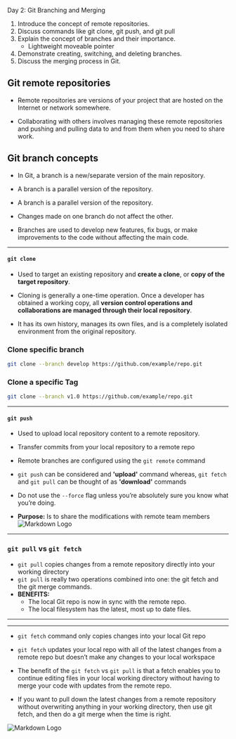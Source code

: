 Day 2: Git Branching and Merging
1) Introduce the concept of remote repositories.
2) Discuss commands like git clone, git push, and git pull
3) Explain the concept of branches and their importance.
   - Lightweight moveable pointer
4) Demonstrate creating, switching, and deleting branches.
5) Discuss the merging process in Git.

## Git remote repositories
- Remote repositories are versions of your project that are hosted on the Internet or network somewhere.

- Collaborating with others involves managing these remote repositories and pushing and pulling data to and from them when you need to share work.

## Git branch concepts
- In Git, a branch is a new/separate version of the main repository.
- A branch is a parallel version of the repository.
- A branch is a parallel version of the repository.
- Changes made on one branch do not affect the other.

- Branches are used to develop new features, fix bugs, or make improvements to the code without affecting the main code.

---
#### ```git clone```
- Used to target an existing repository and **create a clone**, or **copy of the target repository**. 

- Cloning is generally a one-time operation. Once a developer has obtained a working copy, all **version control operations and collaborations are managed through their local repository**.
- It has its own history, manages its own files, and is a completely isolated environment from the original repository.
### Clone specific branch

```bash
git clone --branch develop https://github.com/example/repo.git
```
### Clone a specific Tag
```bash
git clone --branch v1.0 https://github.com/example/repo.git
```

---

#### ```git push```
- Used to upload local repository content to a remote repository.

- Transfer commits from your local repository to a remote repo
-  Remote branches are configured using the ```git remote``` command
- ```git push``` can be considered and **'upload'** command whereas, ```git fetch``` and ```git pull``` can be thought of as **'download'** commands
-  Do not use the ```--force``` flag unless you’re absolutely sure you know what you’re doing.

- **Purpose:** Is to share the modifications with remote team members
![Markdown Logo](https://wac-cdn.atlassian.com/dam/jcr:0d181327-3fb0-44ec-9ab4-d6dea0fd406f/01%20Git%20push%20discussion.svg?cdnVersion=1431)
---

### ```git pull``` vs ```git fetch```

- ```git pull``` copies changes from a remote repository directly into your working directory
- ```git pull``` is really two operations combined into one: the git fetch and the git merge commands.
- **BENEFITS:**
    - The local Git repo is now in sync with the remote repo.
    - The local filesystem has the latest, most up to date files.
---
---
- ```git fetch``` command only copies changes into your local Git repo
- ```git fetch``` updates your local repo with all of the latest changes from a remote repo but doesn’t make any changes to your local workspace
- The benefit of the ```git fetch``` vs ```git pull``` is that a fetch enables you to continue editing files in your local working directory without having to merge your code with updates from the remote repo.

- If you want to pull down the latest changes from a remote repository without overwriting anything in your working directory, then use git fetch, and then do a git merge when the time is right.

![Markdown Logo](https://itknowledgeexchange.techtarget.com/coffee-talk/files/2023/05/git-fetch-vs-merge.gif)